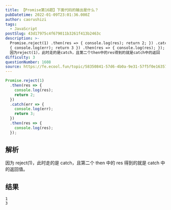 ```yaml
---
title: 【Promise第16题】下面代码的输出是什么？
pubDatetime: 2022-01-09T23:01:36.000Z
author: caorushizi
tags:
  - JavaScript
postSlug: 43d17975c4f679011b3261f413b2463c
description: >-
  Promise.reject(1) .then(res => { console.log(res); return 2; }) .catch(err =>
  { console.log(err); return 3 }) .then(res => { console.log(res); }); 解析
  因为reject(1)，此时走的是catch，且第二个then中的res得到的就是catch中的返回
difficulty: 3
questionNumber: 1608
source: https://fe.ecool.fun/topic/58350841-57d6-4b0a-9e31-57f5f0e16357
---
```


```js
Promise.reject(1)
  .then(res => {
    console.log(res);
    return 2;
  })
  .catch(err => {
    console.log(err);
    return 3;
  })
  .then(res => {
    console.log(res);
  });
```

## 解析

因为 reject(1)，此时走的是 catch，且第二个 then 中的 res 得到的就是 catch 中的返回值。

## 结果

```
1
3
```
